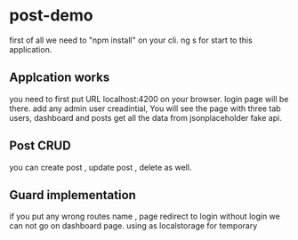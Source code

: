 # post-demo
first of all we need to "npm install" on your cli.
ng s for start to this application.

## Applcation works
you need to first put URL localhost:4200 on your browser. login page will be there. add any admin user creadintial,
You will see the page with three tab users, dashboard and posts
get all the data from jsonplaceholder fake api.

## Post CRUD
you can create post , update post , delete as well.

## Guard implementation 
if you put any wrong routes name , page redirect to login 
without login we can not go on dashboard page. using as localstorage for temporary

